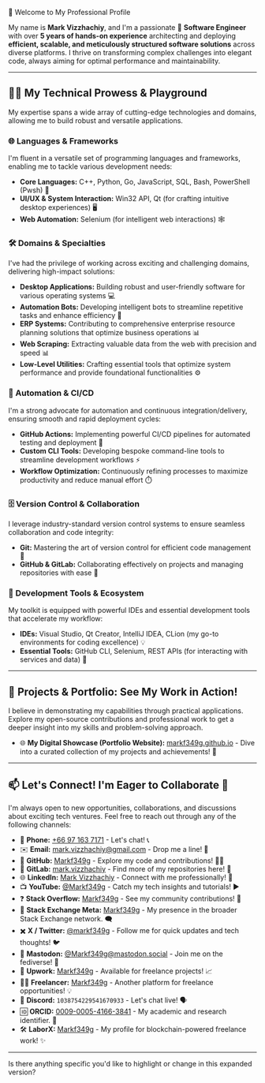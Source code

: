 👋 Welcome to My Professional Profile

My name is **Mark Vizzhachiy**, and I'm a passionate 🚀 **Software Engineer** with over **5 years of hands-on experience** architecting and deploying **efficient, scalable, and meticulously structured software solutions** across diverse platforms. I thrive on transforming complex challenges into elegant code, always aiming for optimal performance and maintainability.

-----

## 🧑‍💻 My Technical Prowess & Playground

My expertise spans a wide array of cutting-edge technologies and domains, allowing me to build robust and versatile applications.

### 🌐 Languages & Frameworks

I'm fluent in a versatile set of programming languages and frameworks, enabling me to tackle various development needs:

  * **Core Languages:** C++, Python, Go, JavaScript, SQL, Bash, PowerShell (Pwsh) 💙
  * **UI/UX & System Interaction:** Win32 API, Qt (for crafting intuitive desktop experiences) 🖥️
  * **Web Automation:** Selenium (for intelligent web interactions) 🕸️

### 🛠️ Domains & Specialties

I've had the privilege of working across exciting and challenging domains, delivering high-impact solutions:

  * **Desktop Applications:** Building robust and user-friendly software for various operating systems 💻
  * **Automation Bots:** Developing intelligent bots to streamline repetitive tasks and enhance efficiency 🤖
  * **ERP Systems:** Contributing to comprehensive enterprise resource planning solutions that optimize business operations 📊
  * **Web Scraping:** Extracting valuable data from the web with precision and speed 📊
  * **Low-Level Utilities:** Crafting essential tools that optimize system performance and provide foundational functionalities ⚙️

### 🚀 Automation & CI/CD

I'm a strong advocate for automation and continuous integration/delivery, ensuring smooth and rapid deployment cycles:

  * **GitHub Actions:** Implementing powerful CI/CD pipelines for automated testing and deployment 🚀
  * **Custom CLI Tools:** Developing bespoke command-line tools to streamline development workflows ⚡
  * **Workflow Optimization:** Continuously refining processes to maximize productivity and reduce manual effort ⏱️

### 🗄️ Version Control & Collaboration

I leverage industry-standard version control systems to ensure seamless collaboration and code integrity:

  * **Git:** Mastering the art of version control for efficient code management 🌳
  * **GitHub & GitLab:** Collaborating effectively on projects and managing repositories with ease 🤝

### 🧰 Development Tools & Ecosystem

My toolkit is equipped with powerful IDEs and essential development tools that accelerate my workflow:

  * **IDEs:** Visual Studio, Qt Creator, IntelliJ IDEA, CLion (my go-to environments for coding excellence) 💡
  * **Essential Tools:** GitHub CLI, Selenium, REST APIs (for interacting with services and data) 🔗

-----

## 📂 Projects & Portfolio: See My Work in Action\!

I believe in demonstrating my capabilities through practical applications. Explore my open-source contributions and professional work to get a deeper insight into my skills and problem-solving approach.

  * 🌐 **My Digital Showcase (Portfolio Website):** [markf349g.github.io](https://markf349g.github.io) - Dive into a curated collection of my projects and achievements\! 🌟

-----

## 📫 Let's Connect\! I'm Eager to Collaborate 🤝

I'm always open to new opportunities, collaborations, and discussions about exciting tech ventures. Feel free to reach out through any of the following channels:

  * 📱 **Phone:** [+66 97 163 7171](https://www.google.com/search?q=tel:%2B66971637171) - Let's chat\! 📞
  * ✉️ **Email:** [mark.vizzhachiy@gmail.com](mailto:mark.vizzhachiy@gmail.com) - Drop me a line\! 📧
  * 🐙 **GitHub:** [Markf349g](https://github.com/Markf349g) - Explore my code and contributions\! 👨‍💻
  * 🦊 **GitLab:** [mark.vizzhachiy](https://gitlab.com/mark.vizzhachiy) - Find more of my repositories here\! 🦊
  * 🌐 **LinkedIn:** [Mark Vizzhachiy](https://www.linkedin.com/in/mark-v-28033536b) - Connect with me professionally\! 👔
  * 📺 **YouTube:** [@Markf349g](https://www.youtube.com/@Markf349g) - Catch my tech insights and tutorials\! ▶️
  * ❓ **Stack Overflow:** [Markf349g](https://stackoverflow.com/users/30783672/markf349g) - See my community contributions\! 💬
  * 🧠 **Stack Exchange Meta:** [Markf349g](https://meta.stackexchange.com/users/1774543/markf349g) - My presence in the broader Stack Exchange network. 🗨️
  * ✖️ **X / Twitter:** [@markf349g](https://x.com/markf349g) - Follow me for quick updates and tech thoughts\! 🐦
  * 🐘 **Mastodon:** [@Markf349g@mastodon.social](https://mastodon.social/@Markf349g) - Join me on the fediverse\! 🐘
  * 💼 **Upwork:** [Markf349g](https://www.upwork.com/freelancers/~01721832aea465bde6?mp_source=share) - Available for freelance projects\! 📈
  * 🧑‍💻 **Freelancer:** [Markf349g](https://www.freelancer.com/u/Markf349g?frm=Markf349g&sb=t) - Another platform for freelance opportunities\! 💡
  * 💬 **Discord:** `1038754229541670933` - Let's chat live\! 🗣️
  * 🆔 **ORCID:** [0009-0005-4166-3841](https://orcid.org/0009-0005-4166-3841) - My academic and research identifier. 🔬
  * 🛠️ **LaborX:** [Markf349g](https://laborx.com/customers/users/id388396?ref=388396) - My profile for blockchain-powered freelance work\! ✨

-----

Is there anything specific you'd like to highlight or change in this expanded version?
